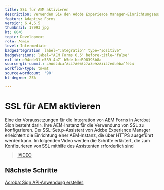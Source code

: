 ```yaml
---
title: SSL für AEM aktivieren
description: Verwenden Sie den Adobe Experience Manager-Einrichtungsassistenten, um eine AEM Instanz einzurichten, die über HTTPS ausgeführt wird.
feature: Adaptive Forms
version: 6.4,6.5
thumbnail: 17993.jpg
kt: 6046
topic: Development
role: Admin
level: Intermediate
badgeIntegration: label="Integration" type="positive"
badgeVersions: label="AEM Forms 6.5" before-title="false"
exl-id: e94cde31-e589-4b71-b5de-bcd898393b8a
source-git-commit: 490d2d8af8417806527a3e9288127edb9baff924
workflow-type: tm+mt
source-wordcount: '90'
ht-degree: 25%

---
```


# SSL für AEM aktivieren

Eine der Voraussetzungen für die Integration von AEM Forms in Acrobat Sign besteht darin, Ihre AEM-Instanz für die Verwendung von SSL zu konfigurieren. Der SSL-Setup-Assistent von Adobe Experience Manager erleichtert die Einrichtung einer AEM-Instanz, die über HTTPS ausgeführt werden kann.
Im folgenden Video werden die Schritte erläutert, die zum Konfigurieren von SSL mithilfe des Assistenten erforderlich sind

>[!VIDEO](https://video.tv.adobe.com/v/17993?learn=on)

## Nächste Schritte

[Acrobat Sign API-Anwendung erstellen](./create-adobe-sign-api-application.md)

